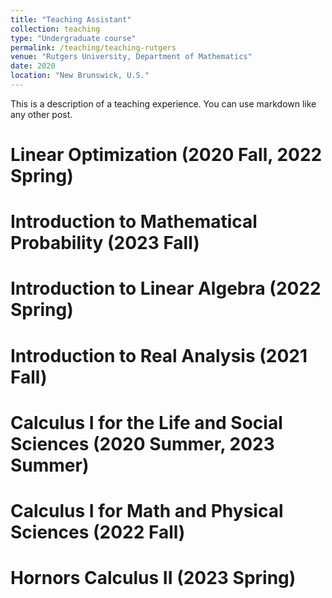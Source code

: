 ```yaml
---
title: "Teaching Assistant"
collection: teaching
type: "Undergraduate course"
permalink: /teaching/teaching-rutgers
venue: "Rutgers University, Department of Mathematics"
date: 2020
location: "New Brunswick, U.S."
---
```


This is a description of a teaching experience. You can use markdown like any other post.

Linear Optimization (2020 Fall, 2022 Spring)
======

Introduction to Mathematical Probability (2023 Fall)
======

Introduction to Linear Algebra (2022 Spring)
======

Introduction to Real Analysis (2021 Fall)
======

Calculus I for the Life and Social Sciences (2020 Summer, 2023 Summer)
======

Calculus I for Math and Physical Sciences (2022 Fall)
======

Hornors Calculus II (2023 Spring)
======